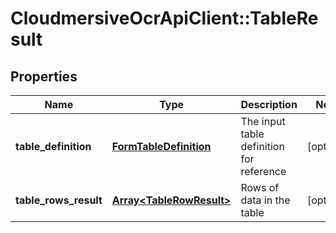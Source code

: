 # CloudmersiveOcrApiClient::TableResult

## Properties
Name | Type | Description | Notes
------------ | ------------- | ------------- | -------------
**table_definition** | [**FormTableDefinition**](FormTableDefinition.md) | The input table definition for reference | [optional] 
**table_rows_result** | [**Array&lt;TableRowResult&gt;**](TableRowResult.md) | Rows of data in the table | [optional] 


